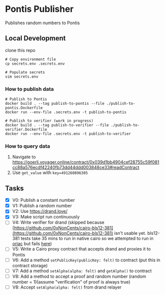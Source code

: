 # Pontis Publisher

Publishes random numbers to Pontis

## Local Development

clone this repo

```shell
# Copy environment file
cp secrets.env .secrets.env

# Populate secrets
vim secrets.env
```

### How to publish data

```shell
# Publish to Pontis
docker build . --tag publish-to-pontis --file ./publish-to-pontis.Dockerfile
docker run --env-file .secrets.env -t publish-to-pontis

# Publish to verifier (work in progress)
docker build . --tag publish-to-verifier --file ./publish-to-verifier.Dockerfile
docker run --env-file .secrets.env -t publish-to-verifier
```

### How to query data

1. Navigate to <https://goerli.voyager.online/contract/0x039d1bb4904cef28755c59f081cc88a576ecdf42240fb73dd44ddd003848ce33#readContract>
1. Use `get_value` with `key=491260896305`

## Tasks

- [x] V0: Publish a constant number
- [x] V1: Publish a random number
- [x] V2: Use <https://drand.love/>
- [x] V3: Make script run continuously
- [ ] V4: Write verifier for drand (skipped because [https://github.com/0xNonCents/cairo-bls12-381](https://github.com/0xNonCents/cairo-bls12-381) isn't usable yet. bls12-381 tests take 35 mins to run in native cairo so we attempted to run in [oriac](https://github.com/xJonathanLEI/oriac) but fails [here](https://github.com/xJonathanLEI/oriac/blob/master/src/cairo/lang/vm/cairo_runner.rs#L634))
- [ ] V5: Write a Cairo proxy contract that accepts drand and proxies it to Pontis
- [ ] V6: Add a method `setPublicKey(publicKey: felt)` to contract (put this in contract storage)
- [ ] V7: Add a method `setAlpha(alpha: felt)` and `getAlpha()` to contract
- [ ] V8: Add a method to accept a proof and random number (random number = 1)(assume "verification" of proof is always true)
- [ ] V8: Accept `setAlpha(alpha: felt)` from drand relayer
